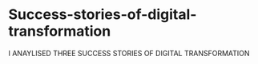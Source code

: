 # Success-stories-of-digital-transformation
I ANAYLISED THREE SUCCESS STORIES OF DIGITAL TRANSFORMATION
